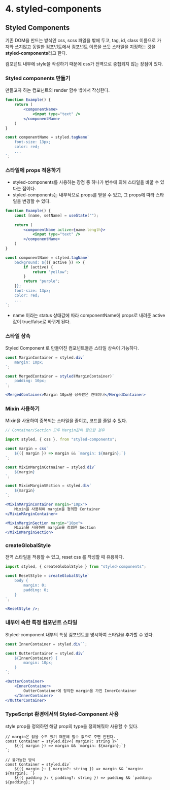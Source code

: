 # 4. styled-components







## Styled Components



기존 DOM을 만드는 방식인 css, scss 파일을 밖에 두고, tag, id, class 이름으로 가져와 쓰지않고 동일한 컴포넌트에서 컴포넌트 이름을 쓰듯 스타일을 지정하는 것을 **styled-components**라고 한다.

컴포넌트 내부에 style을 작성하기 때문에 css가 전역으로 중첩되지 않는 장점이 있다.

### Styled components 만들기

만들고자 하는 컴포넌트의 render 함수 밖에서 작성한다.

```jsx
function Example() {
    return (
        <componentName>
            <input type="text" />
        </componentName>
    )
}

const componentName = styled.tagName`
    font-size: 13px;
    color: red;
    ...
`;
```

### 스타일에 props 적용하기

* styled-components를 사용하는 장점 중 하나가 변수에 의해 스타일을 바꿀 수 있다는 점이다.
* styled-components는 내부적으로 props를 받을 수 있고, 그 props에 따라 스타일을 변경할 수 있다.

```jsx
function Example() {
    const [name, setName] = useState("");
    
    return (
        <componentName active={name.length}>
            <input type="text" />
        </componentName>
    )
}

const componentName = styled.tagName`
    background: ${({ active }) => {
        if (active) {
            return "yellow";
        }
        return "purple";    
    }};
    font-size: 13px;
    color: red;
    ...
`;
```

* name 이라는 status 상태값에 따라 componentName에 props로 내려준 active 값이 true/false로 바뀌게 된다.

### 스타일 상속

Styled Component 로 만들어진 컴포넌트들은 스타일 상속이 가능하다.

```jsx
const MarginContainer = styled.div`
    margin: 10px;
`;

const MergedContainer = styled(MarginContainer)`
    padding: 10px;
`;

<MergedContainer>Margin 10px을 상속받은 컨테이너</MergedContainer>
```

### Mixin 사용하기

Mixin을 사용하여 중복되는 스타일을 줄이고, 코드를 줄일 수 있다.

```jsx
// Container/Section 모두 Margin값이 필요한 경우

import styled, { css }. from "styled-components";

const margin = css`
    ${({ margin }) => margin && `margin: ${margin};`}
`;

const MixinMarginCotnainer = styled.div`
    ${margin}
`;

const MixinMarginSEction = styled.div`
    ${margin}
`;

<MixinMArginContainer margin="10px">
    Mixin을 사용하여 margin을 정의한 Container
</MixinMArginContainer>

<MixinMarginSection margin="10px">
    Mixin을 사용하여 margin을 정의한 Section
</MixinMarginSection>
```

### createGlobalStyle

전역 스타일을 적용할 수 있고, reset css 를 작성할 때 유용하다.

```jsx
import styled, { createGlobalStyle } from "styled-components";

const ResetStyle = createGlobalStyle`
    body {
        margin: 0;
        padding: 0;
    }
`;

<ResetStyle />;
```

### 내부에 속한 특정 컴포넌트 스타일

Styled-component 내부의 특정 컴포넌트를 명시하여 스타일을 추가할 수 있다.

```jsx
const InnerContainer = styled.div``;

const OutterContainer = styled.div`
    ${InnerContainer} {
        margin: 10px;
    }
`;

<OutterContainer>
    <InnerContainer>
        OutterContainer에 정의한 margin을 가진 InnerContainer
    </InnerContainer>
</OutterContainer>
```

### TypeScript 환경에서의 Styled-Component 사용

style prop을 정의하면 해당 prop의 type을 정의해줘야 사용할 수 있다.

```tsx
// margin은 없을 수도 있기 때문에 필수 값으로 주면 안된다.
const Container = styled.div<{ margin?: string }>`
    ${({ margin }) => margin && `margin: ${margin};`}
`;

// 불가능한 방식
const Container = styled.div`
    ${({ margin }: { margin?: string }) => margin && `margin: ${margin}; `}
    ${({ padding }: { padding?: string }) => padding && `padding: ${padding};`}
    
```





